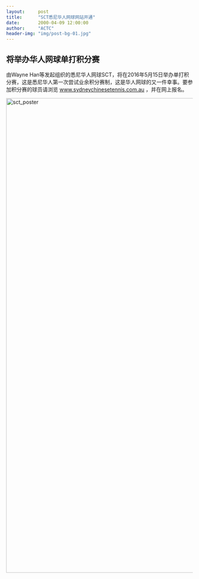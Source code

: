 ```yaml
---
layout:     post
title:      "SCT悉尼华人网球网站开通"
date:       2000-04-09 12:00:00
author:     "ACTC"
header-img: "img/post-bg-01.jpg"
---
```

<!-- <h2>世界华人网球锦标赛墨尔本隆重举行</h2> -->
<h2>将举办华人网球单打积分赛</h2>

<p>由Wayne Han等发起组织的悉尼华人网球SCT，将在2016年5月15日举办单打积分赛，这是悉尼华人第一次尝试业余积分赛制，这是华人网球的又一件幸事。要参加积分赛的球员请浏览 <a href="http://www.sydneychinesetennis.com.au" target="_blank">www.sydneychinesetennis.com.au</a> ，并在网上报名。</p>

<p><img class="img-responsive" src="https://farm2.staticflickr.com/1564/26086415604_2e8ca23447_o.jpg" width="905" height="1280" alt="sct_poster"></p>

<script async src="//embedr.flickr.com/assets/client-code.js" charset="utf-8"></script>
